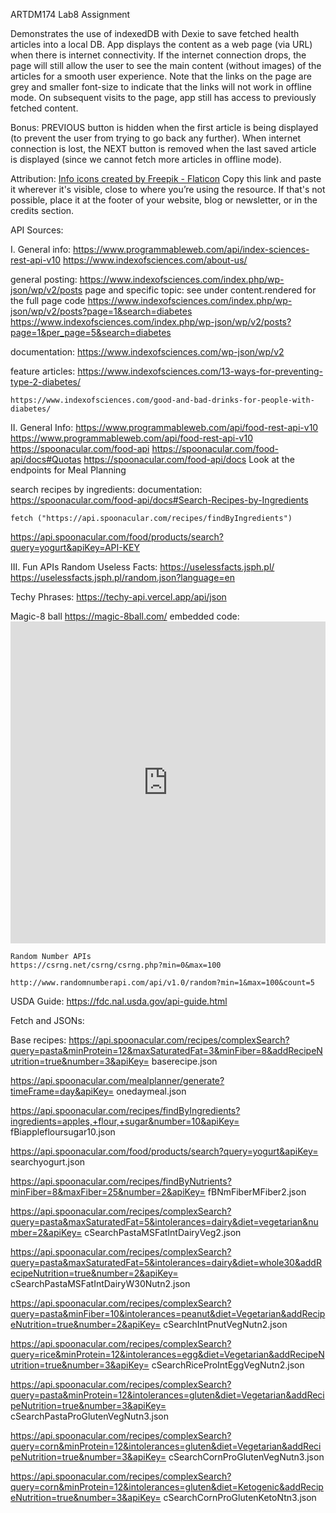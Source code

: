 ARTDM174 Lab8 Assignment

Demonstrates the use of indexedDB with Dexie to save fetched health articles into a local DB. App displays the content as a web page (via URL) when there is internet connectivity. If the internet connection drops, the page will still allow the user to see the main content (without images) of the articles for a smooth user experience. Note that the links on the page are grey and smaller font-size to indicate that the links will not work in offline mode. On subsequent visits to the page, app still has access to previously fetched content. 

Bonus: 
PREVIOUS button is hidden when the first article is being displayed (to prevent the user from trying to go back any further).
When internet connection is lost, the NEXT button is removed when the last saved article is displayed (since we cannot fetch more articles in offline mode).


Attribution:
<a href="https://www.flaticon.com/free-icons/info" title="info icons">Info icons created by Freepik - Flaticon</a>
Copy this link and paste it wherever it's visible, close to where you’re using the resource. If that's not possible, place it at the footer of your website, blog or newsletter, or in the credits section.

API Sources:

I. General info:
https://www.programmableweb.com/api/index-sciences-rest-api-v10
https://www.indexofsciences.com/about-us/

general posting:
    https://www.indexofsciences.com/index.php/wp-json/wp/v2/posts
page and specific topic:
see under content.rendered for the full page code
    https://www.indexofsciences.com/index.php/wp-json/wp/v2/posts?page=1&search=diabetes
    https://www.indexofsciences.com/index.php/wp-json/wp/v2/posts?page=1&per_page=5&search=diabetes

documentation:
    https://www.indexofsciences.com/wp-json/wp/v2

feature articles:
    https://www.indexofsciences.com/13-ways-for-preventing-type-2-diabetes/

    https://www.indexofsciences.com/good-and-bad-drinks-for-people-with-diabetes/



II. General Info:
https://www.programmableweb.com/api/food-rest-api-v10
https://www.programmableweb.com/api/food-rest-api-v10
https://spoonacular.com/food-api
https://spoonacular.com/food-api/docs#Quotas
https://spoonacular.com/food-api/docs
Look at the endpoints for Meal Planning

search recipes by ingredients:
documentation:
    https://spoonacular.com/food-api/docs#Search-Recipes-by-Ingredients

    fetch ("https://api.spoonacular.com/recipes/findByIngredients")

https://api.spoonacular.com/food/products/search?query=yogurt&apiKey=API-KEY

III. Fun APIs
Random Useless Facts:
https://uselessfacts.jsph.pl/
    https://uselessfacts.jsph.pl/random.json?language=en

Techy Phrases:
    https://techy-api.vercel.app/api/json

Magic-8 ball
    https://magic-8ball.com/
    embedded code:
    <iframe id="magic-8ball" style="width:100%;border:none;overflow:hidden;min-height:515px" src="https://magic-8ball.com/?embed_widget" scrolling="no"></iframe>

    Random Number APIs
    https://csrng.net/csrng/csrng.php?min=0&max=100

    http://www.randomnumberapi.com/api/v1.0/random?min=1&max=100&count=5


USDA
Guide: https://fdc.nal.usda.gov/api-guide.html


Fetch and JSONs:

Base recipes:
https://api.spoonacular.com/recipes/complexSearch?query=pasta&minProtein=12&maxSaturatedFat=3&minFiber=8&addRecipeNutrition=true&number=3&apiKey=
baserecipe.json

https://api.spoonacular.com/mealplanner/generate?timeFrame=day&apiKey=
onedaymeal.json

https://api.spoonacular.com/recipes/findByIngredients?ingredients=apples,+flour,+sugar&number=10&apiKey=
fBiapplefloursugar10.json

https://api.spoonacular.com/food/products/search?query=yogurt&apiKey=
searchyogurt.json

https://api.spoonacular.com/recipes/findByNutrients?minFiber=8&maxFiber=25&number=2&apiKey=
fBNmFiberMFiber2.json

https://api.spoonacular.com/recipes/complexSearch?query=pasta&maxSaturatedFat=5&intolerances=dairy&diet=vegetarian&number=2&apiKey=
cSearchPastaMSFatIntDairyVeg2.json

https://api.spoonacular.com/recipes/complexSearch?query=pasta&maxSaturatedFat=5&intolerances=dairy&diet=whole30&addRecipeNutrition=true&number=2&apiKey=
cSearchPastaMSFatIntDairyW30Nutn2.json

https://api.spoonacular.com/recipes/complexSearch?query=pasta&minFiber=10&intolerances=peanut&diet=Vegetarian&addRecipeNutrition=true&number=2&apiKey=
cSearchIntPnutVegNutn2.json

https://api.spoonacular.com/recipes/complexSearch?query=rice&minProtein=12&intolerances=egg&diet=Vegetarian&addRecipeNutrition=true&number=3&apiKey=
cSearchRiceProIntEggVegNutn2.json

https://api.spoonacular.com/recipes/complexSearch?query=pasta&minProtein=12&intolerances=gluten&diet=Vegetarian&addRecipeNutrition=true&number=3&apiKey=
cSearchPastaProGlutenVegNutn3.json

https://api.spoonacular.com/recipes/complexSearch?query=corn&minProtein=12&intolerances=gluten&diet=Vegetarian&addRecipeNutrition=true&number=3&apiKey=
cSearchCornProGlutenVegNutn3.json

https://api.spoonacular.com/recipes/complexSearch?query=corn&minProtein=12&intolerances=gluten&diet=Ketogenic&addRecipeNutrition=true&number=3&apiKey=
cSearchCornProGlutenKetoNtn3.json